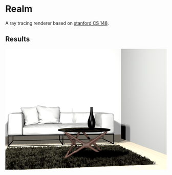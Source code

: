 # Realm
A ray tracing renderer based on [stanford CS 148](http://web.stanford.edu/class/cs148/lectures.html).



## Results
![Final Project result](https://github.com/12vv/Realm/blob/master/realm/Release/final-project.png)
